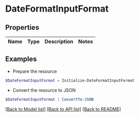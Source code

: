 # DateFormatInputFormat
## Properties

Name | Type | Description | Notes
------------ | ------------- | ------------- | -------------

## Examples

- Prepare the resource
```powershell
$DateFormatInputFormat = Initialize-DateFormatInputFormat 
```

- Convert the resource to JSON
```powershell
$DateFormatInputFormat | ConvertTo-JSON
```

[[Back to Model list]](../README.md#documentation-for-models) [[Back to API list]](../README.md#documentation-for-api-endpoints) [[Back to README]](../README.md)

